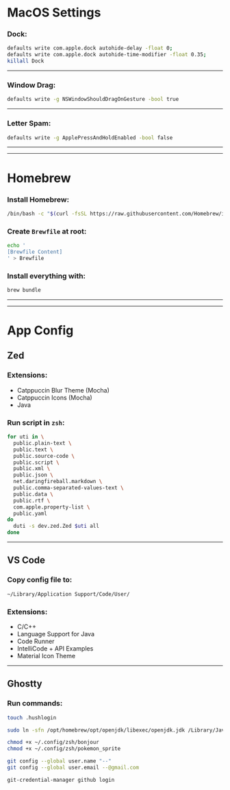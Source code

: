 # MacOS Settings
### Dock:
```zsh
defaults write com.apple.dock autohide-delay -float 0;
defaults write com.apple.dock autohide-time-modifier -float 0.35;
killall Dock
```
---
### Window Drag:
```zsh
defaults write -g NSWindowShouldDragOnGesture -bool true
```
---
### Letter Spam:
```zsh
defaults write -g ApplePressAndHoldEnabled -bool false
```
---
---
# Homebrew
### Install Homebrew:
```zsh
/bin/bash -c "$(curl -fsSL https://raw.githubusercontent.com/Homebrew/install/HEAD/install.sh)"
```
### Create `Brewfile` at root:
```zsh
echo '
[Brewfile Content]
' > Brewfile
```
### Install everything with:
```zsh
brew bundle
```
---
---
# App Config
## Zed
### Extensions:
- Catppuccin Blur Theme (Mocha)
- Catppuccin Icons (Mocha)
- Java
### Run script in `zsh`:
```zsh
for uti in \
  public.plain-text \
  public.text \
  public.source-code \
  public.script \
  public.xml \
  public.json \
  net.daringfireball.markdown \
  public.comma-separated-values-text \
  public.data \
  public.rtf \
  com.apple.property-list \
  public.yaml
do
  duti -s dev.zed.Zed $uti all
done
```
---
## VS Code
### Copy config file to:
```zsh
~/Library/Application Support/Code/User/
```
### Extensions:
- C/C++
- Language Support for Java
- Code Runner
- IntelliCode + API Examples
- Material Icon Theme
---
## Ghostty
### Run commands:
```zsh
touch .hushlogin

sudo ln -sfn /opt/homebrew/opt/openjdk/libexec/openjdk.jdk /Library/Java/JavaVirtualMachines/openjdk.jdk

chmod +x ~/.config/zsh/bonjour
chmod +x ~/.config/zsh/pokemon_sprite

git config --global user.name "--"
git config --global user.email --@gmail.com

git-credential-manager github login
```
